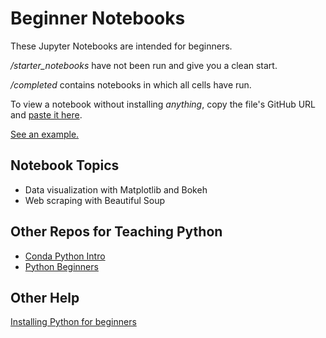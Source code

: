 # Beginner Notebooks

These Jupyter Notebooks are intended for beginners.

*/starter_notebooks* have not been run and give you a clean start.

*/completed* contains notebooks in which all cells have run.

To view a notebook without installing *anything*, copy the file's GitHub URL and [paste it here](https://nbviewer.jupyter.org/).

[See an example.](https://nbviewer.jupyter.org/github/macloo/beginner-notebooks/blob/master/completed/basic_basic_basic_matplotlib.ipynb)

## Notebook Topics

* Data visualization with Matplotlib and Bokeh
* Web scraping with Beautiful Soup

## Other Repos for Teaching Python

* [Conda Python Intro](https://github.com/macloo/conda-python-intro)
* [Python Beginners](https://github.com/macloo/python-beginners)

## Other Help

[Installing Python for beginners](https://weimergeeks.com/wp/python/installing-python-for-beginners/)
